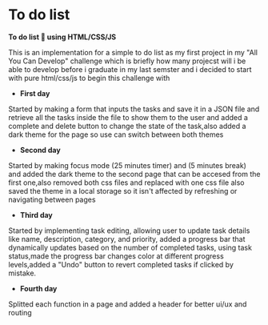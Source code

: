 # To do list 
**To do list 📃 using HTML/CSS/JS**

This is an implementation for a simple to do list as my first project in my "All You Can Develop" challenge which is briefly how many projecst will i be able to develop before i graduate in my last semster and i decided to start with pure html/css/js to begin this challenge with

+ **First day**


Started by making a form that inputs the tasks and save it in a JSON file and retrieve all the tasks inside the file to show them
to the user and added a complete and delete button to change the state of the task,also added a dark theme for the page so use can switch between both themes

+ **Second day**


Started by making focus mode (25 minutes timer) and (5 minutes break) and added the dark theme to the second page that can be accesed from the first one,also removed both css files and replaced with one css file
also saved the theme in a local storage so it isn't affected by refreshing or navigating between pages 

+ **Third day**


Started by implementing task editing, allowing user to update task details like name, description, category, and priority, added a progress bar that dynamically updates based on the number of completed tasks, using task status,made the progress bar changes color at different progress levels,added a "Undo" button to revert completed tasks if clicked by mistake.


+ **Fourth day**


Splitted each function in a page and added a header for better ui/ux and routing 

